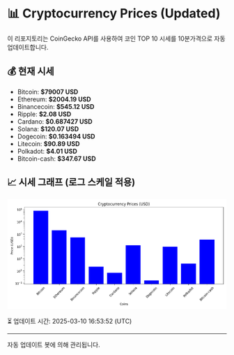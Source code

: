 
# 📊 Cryptocurrency Prices (Updated)

이 리포지토리는 CoinGecko API를 사용하여 코인 TOP 10 시세를 10분가격으로 자동 업데이트합니다.

## 💰 현재 시세
- Bitcoin: **$79007 USD**
- Ethereum: **$2004.19 USD**
- Binancecoin: **$545.12 USD**
- Ripple: **$2.08 USD**
- Cardano: **$0.687427 USD**
- Solana: **$120.07 USD**
- Dogecoin: **$0.163494 USD**
- Litecoin: **$90.89 USD**
- Polkadot: **$4.01 USD**
- Bitcoin-cash: **$347.67 USD**

## 📈 시세 그래프 (로그 스케일 적용)
![Crypto Prices](crypto_prices.png)

⏳ 업데이트 시간: 2025-03-10 16:53:52 (UTC)

---
자동 업데이트 봇에 의해 관리됩니다.
